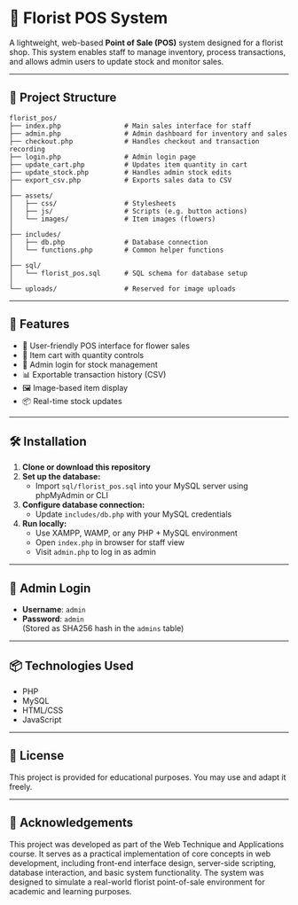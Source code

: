 # 🌸 Florist POS System

A lightweight, web-based **Point of Sale (POS)** system designed for a florist shop. This system enables staff to manage inventory, process transactions, and allows admin users to update stock and monitor sales.

---

## 📁 Project Structure

```
florist_pos/
├── index.php                # Main sales interface for staff
├── admin.php                # Admin dashboard for inventory and sales
├── checkout.php             # Handles checkout and transaction recording
├── login.php                # Admin login page
├── update_cart.php          # Updates item quantity in cart
├── update_stock.php         # Handles admin stock edits
├── export_csv.php           # Exports sales data to CSV
│
├── assets/
│   ├── css/                 # Stylesheets
│   ├── js/                  # Scripts (e.g. button actions)
│   └── images/              # Item images (flowers)
│
├── includes/
│   ├── db.php               # Database connection
│   └── functions.php        # Common helper functions
│
├── sql/
│   └── florist_pos.sql      # SQL schema for database setup
│
└── uploads/                 # Reserved for image uploads
```

---

## 🚀 Features

- 💐 User-friendly POS interface for flower sales
- 🛒 Item cart with quantity controls
- 🔐 Admin login for stock management
- 📊 Exportable transaction history (CSV)
- 🖼️ Image-based item display
- 📦 Real-time stock updates

---

## 🛠️ Installation

1. **Clone or download this repository**
2. **Set up the database:**
   - Import `sql/florist_pos.sql` into your MySQL server using phpMyAdmin or CLI
3. **Configure database connection:**
   - Update `includes/db.php` with your MySQL credentials
4. **Run locally:**
   - Use XAMPP, WAMP, or any PHP + MySQL environment
   - Open `index.php` in browser for staff view
   - Visit `admin.php` to log in as admin

---

## 🔑 Admin Login

- **Username**: `admin`
- **Password**: `admin`  
  (Stored as SHA256 hash in the `admins` table)

---

## 📦 Technologies Used

- PHP
- MySQL
- HTML/CSS
- JavaScript

---

## 📄 License

This project is provided for educational purposes. You may use and adapt it freely.

---

## 🙏 Acknowledgements

This project was developed as part of the Web Technique and Applications course. It serves as a practical implementation of core concepts in web development, including front-end interface design, server-side scripting, database interaction, and basic system functionality. The system was designed to simulate a real-world florist point-of-sale environment for academic and learning purposes.

